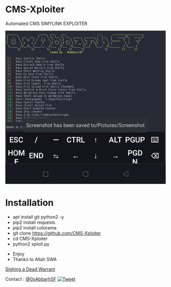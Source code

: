 # CMS-Xploiter
Automated CMS SIMYLINK EXPLOITER 

<img src="https://raw.githubusercontent.com/0xAbbarhSF/CMS-Xploiter/main/Screenshot_20220602-163714.png">

# Installation

* apt install git python2 -y
* pip2 install requests
* pip2 install colorama
* git clone https://github.com/CMS-Xploiter
* cd CMS-Xploiter
* python2 xploit.py


- Enjoy
- Thanks to Allah SWA


[Sighing a Dead Warrant](0xAbbargSF)

Contact :
[@0xAbbarhSF](https://twitter.com/0xAbbarhSF)
[![Tweet](https://img.shields.io/twitter/url/http/0xAbbarhSF.svg?style=social)](https://twitter.com/intent/tweet?original_referer=https%3A%2F%2Fdeveloper.twitter.com%2Fen%2Fdocs%2Ftwitter-for-websites%2Ftweet-button%2Foverview&ref_src=twsrc%5Etfw&text=myhktools%20-%20Automated%20Pentest%20Recon%20Scanner%20%400xAbbarhSD&tw_p=tweetbutton&url=https%3A%2F%2Fgithub.com%2F0xAbbarhSF%2Fmyhktools)


